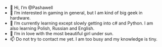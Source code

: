 - 👋 Hi, I’m @Pashawell
- 👀 I’m interested in gaming in general, but I am kind of big geek in hardware.
- 🌱 I’m currently learning except slowly getting into c# and Python. I am also learning Polish, Russian and English.
- 💞️ I’m in love with the most beautiful girl under sun.
- 📫 Do not try to contact me yet. I am too busy and my knowledge is tiny. 

<!---
Pashawellis/Pashawellis is a ✨ special ✨ repository because its `README.md` (this file) appears on your GitHub profile.
You can click the Preview link to take a look at your changes.
--->
